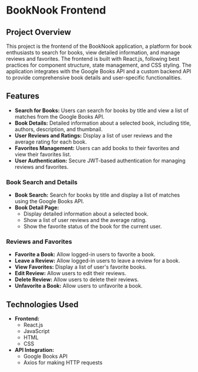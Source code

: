 # BookNook Frontend

## Project Overview

This project is the frontend of the BookNook application, a platform for book enthusiasts to search for books, view detailed information, and manage reviews and favorites. The frontend is built with React.js, following best practices for component structure, state management, and CSS styling. The application integrates with the Google Books API and a custom backend API to provide comprehensive book details and user-specific functionalities.

## Features

- **Search for Books:** Users can search for books by title and view a list of matches from the Google Books API.
- **Book Details:** Detailed information about a selected book, including title, authors, description, and thumbnail.
- **User Reviews and Ratings:** Display a list of user reviews and the average rating for each book.
- **Favorites Management:** Users can add books to their favorites and view their favorites list.
- **User Authentication:** Secure JWT-based authentication for managing reviews and favorites.


### Book Search and Details

- **Book Search:** Search for books by title and display a list of matches using the Google Books API.
- **Book Detail Page:** 
  - Display detailed information about a selected book.
  - Show a list of user reviews and the average rating.
  - Show the favorite status of the book for the current user.

### Reviews and Favorites

- **Favorite a Book:** Allow logged-in users to favorite a book.
- **Leave a Review:** Allow logged-in users to leave a review for a book.
- **View Favorites:** Display a list of user's favorite books.
- **Edit Review:** Allow users to edit their reviews.
- **Delete Review:** Allow users to delete their reviews.
- **Unfavorite a Book:** Allow users to unfavorite a book.

## Technologies Used

- **Frontend:**
  - React.js
  - JavaScript
  - HTML
  - CSS
- **API Integration:**
  - Google Books API
  - Axios for making HTTP requests
